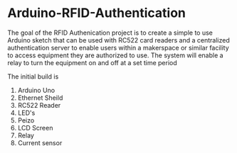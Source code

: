 # Arduino-RFID-Authentication
The goal of the RFID Authenication project is to create a simple to use Arduino sketch that can be used with RC522 card readers
and a centralized authentication server to enable users within a makerspace or similar facility to access equipment they are 
authorized to use.  The system will enable a relay to turn the equipment on and off at a set time period

The initial build is 
1. Arduino Uno
2. Ethernet Sheild
3. RC522 Reader
4. LED's 
5. Peizo 
6. LCD Screen
7. Relay
8. Current sensor

